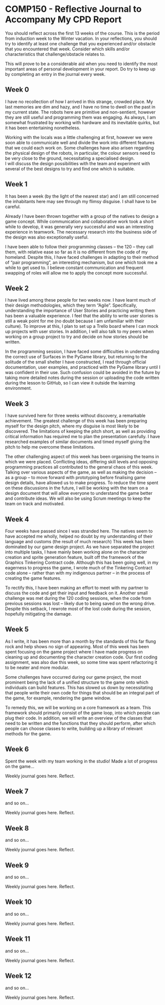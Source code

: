 # COMP150 - Reflective Journal to Accompany My CPD Report

You should reflect across the first 13 weeks of the course. This is the period from induction week to the Winter vacation. In your reflections, you should try to identify at least one challenge that you experienced and/or obstacle that you encountered that week. Consider which skills and/or characteristics that challenge/obstacle relates to. 

This will prove to be a considerable aid when you need to identify the most important areas of personal development in your report. Do try to keep up by completing an entry in the journal every week.

## Week 0

I have no recollection of how I arrived in this strange, crowded place. My last memories are dim and hazy, and I have no time to dwell on the past in my current state. The robots here are primitive and non-sentient, however they are still useful and programming them was engaging. As always, I am somewhat frustrated by working with hardware and its inevitable quirks, but it has been entertaining nonetheless. 

Working with the locals was a little challenging at first, however we were soon able to communicate well and divide the work into different features that we could each work on. Some challenges have also arisen regarding the physical design of the robots, in particular, the colour sensors need to be very close to the ground, necessitating a specialised design.  
I will discuss the design possibilities with the team and experiment with several of the best designs to try and find one which is suitable.

## Week 1

It has been a week (by the light of the nearest star) and I am still concerned the inhabitants here may see through my flimsy disguise. I shall have to be careful.

Already I have been thrown together with a group of the natives to design a game concept. While communication and collaborative work took a short while to develop, it was generally very successful and was an interesting experience in teamwork. The necessary research into the business side of the design was also exceptionally useful.

I have been able to follow their programming classes – the 120 – they call them, with relative ease so far as it is no different from the code of my homeland. Despite this, I have faced challenges in adapting to their method of “pair programming”, an interesting mechanism, but one which took me a while to get used to. I believe constant communication and frequent swapping of roles will allow me to apply the concept more successful.

## Week 2

I have lived among these people for two weeks now. I have learnt much of their design methodologies, which they term “Agile”. Specifically, understanding the importance of User Stories and practicing writing them has been a valuable experience. I feel that the ability to write user stories is still a weak point for me (no doubt because I am unfamiliar with their culture). To improve at this, I plan to set up a Trello board where I can mock up projects with user stories. In addition, I will also talk to my peers when working on a group project to try and decide on how stories should be written.

In the programming session, I have faced some difficulties in understanding the correct use of Surfaces in the PyGame library, but returning to the solitude of the small shelter I have constructed, I read through official documentation, user examples, and practiced with the PyGame library until I was confident in their use. Such confusion could be avoided in the future by taking more detailed notes during the session or uploading the code written during the lesson to GitHub, so I can view it outside the learning environment.

## Week 3

I have survived here for three weeks without discovery, a remarkable achievement. The greatest challenge of this week has been preparing myself for the design pitch, where my disguise is most likely to be discovered. The limitations of keeping the pitch short, as well as providing critical information has required me to plan the presentation carefully. I have researched examples of similar documents and timed myself giving the pitch to help me overcome these limitations. 

The other challenging aspect of this week has been organising the teams in which we were placed. Conflicting ideas, differing skill levels and opposing programming practices all contributed to the general chaos of this week. Talking over various aspects of the game, as well as making the decision – as a group – to move forward with prototyping before finalising game design details, have allowed us to make progress.
To reduce the time spent on these discussions in the future, I will be working with the team on a design document that will allow everyone to understand the game better and contribute ideas. We will also be using Scrum meetings to keep the team on track and motivated.

## Week 4

Four weeks have passed since I was stranded here. The natives seem to have accepted me wholly, helped no doubt by my understanding of their language and customs (the result of much research)
This week has been dominated by our game design project. As we have separated the project into multiple tasks, I have mainly been working alone on the character creation and sprite generation feature, built off the framework of the Graphics Tinkering Contract code. Although this has been going well, in my eagerness to progress the game, I wrote much of the Tinkering Contract code alone – rather than with my indigenous partner – in the process of creating the game features. 

To rectify this, I have been making an effort to meet with my partner to discuss the code and get their input and feedback on it.
Another small challenge was met during the 120 coding sessions, when the code from previous sessions was lost – likely due to being saved on the wrong drive. Despite this setback, I rewrote most of the lost code during the session, hopefully mitigating the damage.

## Week 5

As I write, it has been more than a month by the standards of this far flung rock and help shows no sign of appearing. Most of this week has been spent focusing on the game project where I have made progress on cleaning up and documenting the character creation code. Our first coding assignment, was also due this week, so some time was spent refactoring it to be neater and more modular.

Some challenges have occurred during our game project, the most prominent being the lack of a unified structure to the game onto which individuals can build features. This has slowed us down by necessitating that people write their own code for things that should be an integral part of the game, for example, rendering the game window.

To remedy this, we will be working on a core framework as a team. This framework should primarily consist of the game loop, into which people can plug their code. In addition, we will write an overview of the classes that need to be written and the functions that they should perform, after which people can choose classes to write, building up a library of relevant methods for the game.

## Week 6

Spent the week with my team working in the studio! Made a lot of progress on the game...

Weekly journal goes here. Reflect.

## Week 7

and so on...

Weekly journal goes here. Reflect.

## Week 8

and so on...

Weekly journal goes here. Reflect.

## Week 9

and so on...

Weekly journal goes here. Reflect.

## Week 10

and so on...

Weekly journal goes here. Reflect.

## Week 11

and so on...

Weekly journal goes here. Reflect.

## Week 12

and so on...

Weekly journal goes here. Reflect.
